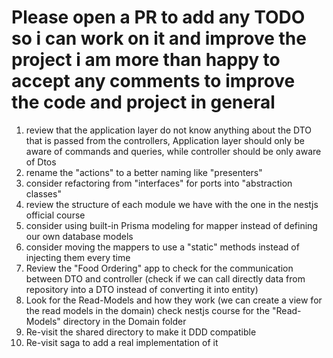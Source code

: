 # Please open a PR to add any TODO so i can work on it and improve the project i am more than happy to accept any comments to improve the code and project in general

1. review that the application layer do not know anything about the DTO that is passed from the controllers, Application layer should only be aware of commands and queries, while controller should be only aware of Dtos
2. rename the "actions" to a better naming like "presenters"
3. consider refactoring from "interfaces" for ports into "abstraction classes"
4. review the structure of each module we have with the one in the nestjs official course
5. consider using built-in Prisma modeling for mapper instead of defining our own database models
6. consider moving the mappers to use a "static" methods instead of injecting them every time
7. Review the "Food Ordering" app to check for the communication between DTO and controller (check if we can call directly data from repository into a DTO instead of converting it into entity)
8. Look for the Read-Models and how they work (we can create a view for the read models in the domain) check nestjs course for the "Read-Models" directory in the Domain folder
9. Re-visit the shared directory to make it DDD compatible
10. Re-visit saga to add a real implementation of it
